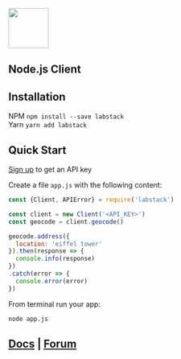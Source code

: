 <a href="https://labstack.com"><img height="80" src="https://cdn.labstack.com/images/labstack-logo.svg"></a>

## Node.js Client

## Installation

NPM `npm install --save labstack`<br>
Yarn `yarn add labstack`

## Quick Start

[Sign up](https://labstack.com/signup) to get an API key

Create a file `app.js` with the following content:

```js
const {Client, APIError} = require('labstack')

const client = new Client('<API_KEY>')
const geocode = client.geocode()

geocode.address({
  location: 'eiffel tower'
}).then(response => {
  console.info(response)
})
.catch(error => {
  console.error(error)
})
```

From terminal run your app:

```sh
node app.js
```

## [Docs](https://labstack.com/docs) | [Forum](https://forum.labstack.com)

